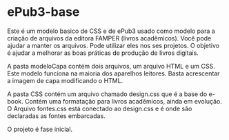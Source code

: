# ePub3-base

Este é um modelo basico de CSS e de ePub3 usado como modelo para a criação de arquivos da editora FAMPER (livros acadêmicos). 
Você pode ajudar a manter os arquivos. Pode utilizar eles nos ses projetos.
O objetivo é ajudar a melhorar as boas práticas de produção de livros digitais.

A pasta modeloCapa contém dois arquivos, um arquivo HTML e um CSS. Este modelo funciona na maioria dos aparelhos leitores. Basta acrescentar a imagem de capa modificando o HTML.

A pasta CSS contém um arquivo chamado design.css que é a base do e-book. Contém uma formatação para livros acadêmicos, ainda em evolução. O Arquivo fontes.css está conectado ao design.css e é onde são declaradas as fontes embarcadas.

O projeto é fase inicial.